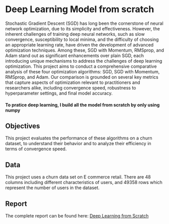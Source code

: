 # Deep Learning Model from scratch


Stochastic Gradient Descent (SGD) has long been the cornerstone of neural network optimization, due to its simplicity and effectiveness. However, the inherent challenges of training deep neural networks, such as slow convergence, susceptibility to local minima, and the difficulty of choosing an appropriate learning rate, have driven the development of advanced optimization techniques. Among these, SGD with Momentum, RMSprop, and Adam stand out as significant enhancements over plain SGD, each introducing unique mechanisms to address the challenges of deep learning optimization.
This project aims to conduct a comprehensive comparative analysis of these four optimization algorithms: SGD, SGD with Momentum, RMSprop, and Adam. Our comparison is grounded on several key metrics that capture aspects of optimization relevant to practitioners and researchers alike, including convergence speed, robustness to hyperparameter settings, and final model accuracy.

#### To pratice deep learning, I build all the model from scratch by only using numpy

## Objectives

This project evaluates the performance of these algorithms on a churn dataset, to understand their behavior and to analyze their efficiency in terms of convergence speed.

## Data

This project uses a churn data set on E commerce retail. There are 48 columns including different characteristics of users, and 49358 rows which represent the number of users in the dataset.

## Report
The complete report can be found here: [Deep Learning from Scratch](Deep_learning.pdf)




